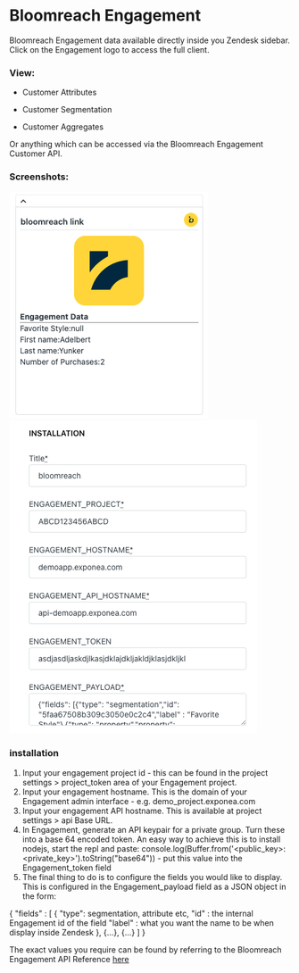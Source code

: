 
# Bloomreach Engagement

 Bloomreach Engagement data available directly inside you Zendesk sidebar. Click on the Engagement logo to access the full client.

  

### View:

* Customer Attributes

* Customer Segmentation

* Customer Aggregates

Or anything which can be accessed via the Bloomreach Engagement Customer API.
    
### Screenshots:

![sidebar_widget](./assets/screenshots/sidebar_widget.png)
![configuration](./assets/screenshots/config.png)

### installation

1) Input your engagement project id - this can be found in the project settings > project_token area of your Engagement project.
2) Input your engagement hostname. This is the domain of your Engagement admin interface - e.g. demo_project.exponea.com  
3) Input your engagement API hostname. This is available at project settings > api Base URL.
4) In Engagement, generate an API keypair for a private group. Turn these into a base 64 encoded token. An easy way to achieve this is to install nodejs, start the repl and paste: console.log(Buffer.from('<public_key>:<private_key>').toString("base64")) - put this value into the Engagement_token field
5) The final thing to do is to configure the fields you would like to display. This is configured in the Engagement_payload field as a JSON object in the form:

{
  "fields" : [
  {
	   "type": segmentation, attribute etc,
	   "id" : the internal Engagement id of the field
	   "label" : what you want the name to be when display inside Zendesk
	 },
	 {...},
	 {...}
   ]
} 

The exact values you require can be found by referring to the Bloomreach Engagement API Reference [here](https://documentation.bloomreach.com/engagement/reference/welcome)